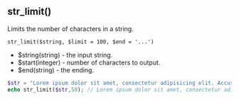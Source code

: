 ## str_limit()
Limits the number of characters in a string.

```str_limit($string, $limit = 100, $end = '...')```
- $string(string) - the input string.
- $start(integer) - number of characters to output.
- $end(string) - the ending.

```php
$str = "Lorem ipsum dolor sit amet, consectetur adipisicing elit. Accusamus accusantium asperiores, consectetur cumque dolores ex hic, nam omnis, placeat provident quas quos sapiente similique tempora tempore vero vitae voluptates voluptatum?";
echo str_limit($str,50); // Lorem ipsum dolor sit amet, consectetur adipisi...
```